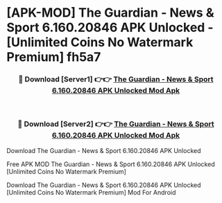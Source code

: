 # [APK-MOD] The Guardian - News & Sport 6.160.20846 APK Unlocked - [Unlimited Coins No Watermark Premium] fh5a7



<div align="center">
<h3>🔴 Download [Server1] 👉👉 <a href="https://momento.my/?title=The_Guardian_-_News_&_Sport_6.160.20846_APK_Unlocked">The Guardian - News & Sport 6.160.20846 APK Unlocked Mod Apk</a></h3><br>

<h3>🔴 Download [Server2] 👉👉 <a href="https://momento.my/?title=The_Guardian_-_News_&_Sport_6.160.20846_APK_Unlocked">The Guardian - News & Sport 6.160.20846 APK Unlocked Mod Apk</a></h3>
</div>



Download The Guardian - News & Sport 6.160.20846 APK Unlocked 

Free APK MOD The Guardian - News & Sport 6.160.20846 APK Unlocked [Unlimited Coins No Watermark Premium]

Download The Guardian - News & Sport 6.160.20846 APK Unlocked [Unlimited Coins No Watermark Premium] Mod For Android
